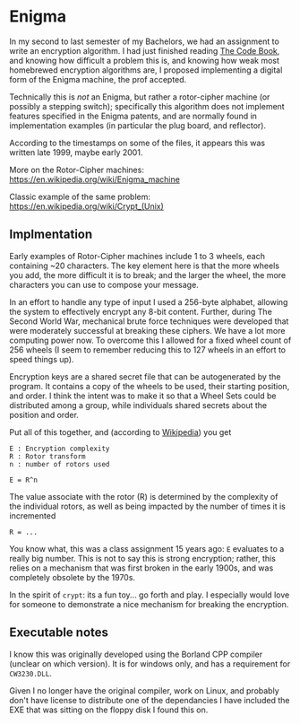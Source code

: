 # Enigma

In my second to last semester of my Bachelors, we had an assignment to write an encryption algorithm. I had just finished reading <a href='https://www.amazon.ca/gp/product/0385495323/ref=as_li_tf_tl?ie=UTF8&camp=15121&creative=330641&creativeASIN=0385495323&linkCode=as2&tag=vius-20'>The Code Book</a>, and knowing how difficult a problem this is, and knowing how weak most homebrewed encryption algorithms are, I proposed implementing a digital form of the Enigma machine, the prof accepted.

Technically this is *not* an Enigma, but rather a rotor-cipher machine (or possibly a stepping switch); specifically this algorithm does not implement features specified in the Enigma patents, and are normally found in implementation examples (in particular the plug board, and reflector). 

According to the timestamps on some of the files, it appears this was written late 1999, maybe early 2001.

More on the Rotor-Cipher machines: https://en.wikipedia.org/wiki/Enigma_machine

Classic example of the same problem: https://en.wikipedia.org/wiki/Crypt_(Unix)

## Implmentation

Early examples of Rotor-Cipher machines include 1 to 3 wheels, each containing ~20 characters. The key element here is that the more wheels you add, the more difficult it is to break; and the larger the wheel, the more characters you can use to compose your message.

In an effort to handle any type of input I used a 256-byte alphabet, allowing the system to effectively encrypt any 8-bit content. Further, during The Second World War, mechanical brute force techniques were developed that were moderately successful at breaking these ciphers. We have a lot more computing power now. To overcome this I allowed for a fixed wheel count of 256 wheels (I seem to remember reducing this to 127 wheels in an effort to speed things up).

Encryption keys are a shared secret file that can be autogenerated by the program. It contains a copy of the wheels to be used, their starting position, and order. I think the intent was to make it so that a Wheel Sets could be distributed among a group, while individuals shared secrets about the position and order.

Put all of this together, and (according to <a href='https://en.wikipedia.org/wiki/Enigma_machine#Mathematical_analysis'>Wikipedia</a>) you get

    E : Encryption complexity
    R : Rotor transform
    n : number of rotors used

    E = R^n

The value associate with the rotor (R) is determined by the complexity of the individual rotors, as well as being impacted by the number of times it is incremented

    R = ...

You know what, this was a class assignment 15 years ago: `E` evaluates to a really big number. This is not to say this is strong encryption; rather, this relies on a mechanism that was first broken in the early 1900s, and was completely obsolete by the 1970s.

In the spirit of `crypt`: its a fun toy... go forth and play. I especially would love for someone to demonstrate a nice mechanism for breaking the encryption.


## Executable notes

I know this was originally developed using the Borland CPP compiler (unclear on which version). It is for windows only, and has a requirement for `CW3230.DLL`. 

Given I no longer have the original compiler, work on Linux, and probably don't have license to distribute one of the dependancies I have included the EXE that was sitting on the floppy disk I found this on.
